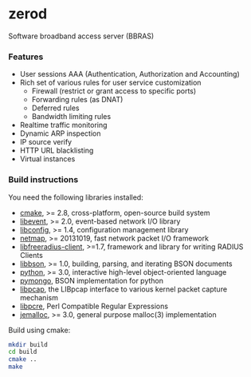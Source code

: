# zerod

Software broadband access server (BBRAS)

### Features

- User sessions AAA (Authentication, Authorization and Accounting)
- Rich set of various rules for user service customization
  - Firewall (restrict or grant access to specific ports)
  - Forwarding rules (as DNAT)
  - Deferred rules
  - Bandwidth limiting rules
- Realtime traffic monitoring
- Dynamic ARP inspection
- IP source verify
- HTTP URL blacklisting
- Virtual instances

### Build instructions

You need the following libraries installed:
- [cmake](http://www.cmake.org/), >= 2.8, cross-platform, open-source build system
- [libevent](http://libevent.org/), >= 2.0, event-based network I/O library
- [libconfig](https://github.com/hyperrealm/libconfig), >= 1.4, configuration management library
- [netmap](https://github.com/luigirizzo/netmap), >= 20131019, fast network packet I/O framework
- [libfreeradius-client](https://github.com/FreeRADIUS/freeradius-client), >=1.7, framework and library for writing RADIUS Clients
- [libbson](https://github.com/mongodb/libbson), >= 1.0, building, parsing, and iterating BSON documents
- [python](https://www.python.org/), >= 3.0, interactive high-level object-oriented language
- [pymongo](https://github.com/mongodb/mongo-python-driver), BSON implementation for python
- [libpcap](https://github.com/the-tcpdump-group/libpcap), the LIBpcap interface to various kernel packet capture mechanism
- [libpcre](http://www.pcre.org/), Perl Compatible Regular Expressions
- [jemalloc](https://github.com/jemalloc/jemalloc), >= 3.0, general purpose malloc(3) implementation

Build using cmake:
```bash
mkdir build
cd build
cmake ..
make
```
